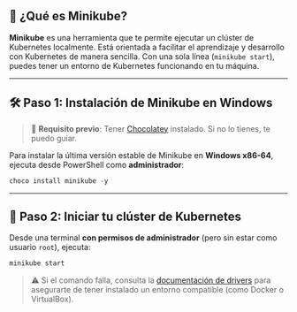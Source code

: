 ## 🧭 ¿Qué es Minikube?

**Minikube** es una herramienta que te permite ejecutar un clúster de Kubernetes localmente. Está orientada a facilitar el aprendizaje y desarrollo con Kubernetes de manera sencilla.
Con una sola línea (`minikube start`), puedes tener un entorno de Kubernetes funcionando en tu máquina.

---

## 🛠️ Paso 1: Instalación de Minikube en Windows

> 🧱 **Requisito previo**: Tener [Chocolatey](https://chocolatey.org) instalado. Si no lo tienes, te puedo guiar.

Para instalar la última versión estable de Minikube en **Windows x86-64**, ejecuta desde PowerShell como **administrador**:

```powershell
choco install minikube -y
```

---

## 🚀 Paso 2: Iniciar tu clúster de Kubernetes

Desde una terminal **con permisos de administrador** (pero sin estar como usuario `root`), ejecuta:

```bash
minikube start
```

> ⚠️ Si el comando falla, consulta la [documentación de drivers](https://minikube.sigs.k8s.io/docs/drivers/) para asegurarte de tener instalado un entorno compatible (como Docker o VirtualBox).



